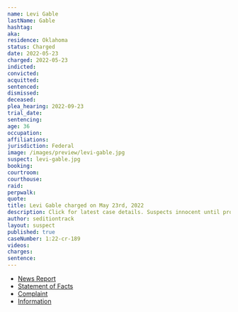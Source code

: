```yaml
---
name: Levi Gable
lastName: Gable
hashtag:
aka:
residence: Oklahoma
status: Charged
date: 2022-05-23
charged: 2022-05-23
indicted:
convicted:
acquitted:
sentenced:
dismissed:
deceased:
plea_hearing: 2022-09-23
trial_date:
sentencing:
age: 36
occupation:
affiliations:
jurisdiction: Federal
image: /images/preview/levi-gable.jpg
suspect: levi-gable.jpg
booking:
courtroom:
courthouse:
raid:
perpwalk:
quote:
title: Levi Gable charged on May 23rd, 2022
description: Click for latest case details. Suspects innocent until proven guilty.
author: seditiontrack
layout: suspect
published: true
caseNumber: 1:22-cr-189
videos:
charges:
sentence:
---
```


- [News Report](https://tulsaworld.com/news/local/crime-and-courts/another-oklahoma-man-charged-with-entering-u-s-capitol-building-during-insurrection/article_0bf7a03a-dd1a-11ec-8e3d-83eba79d6b99.html)
- [Statement of Facts](https://www.justice.gov/usao-dc/case-multi-defendant/file/1509011/download)
- [Complaint](https://www.justice.gov/usao-dc/case-multi-defendant/file/1509016/download)
- [Information](https://www.justice.gov/usao-dc/case-multi-defendant/file/1509021/download)
